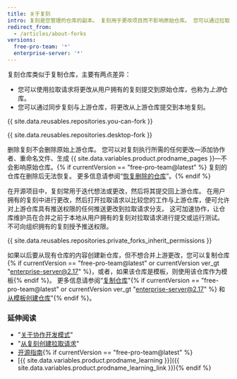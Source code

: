 ```yaml
---
title: 关于复刻
intro: 复刻是您管理的仓库的副本。 复刻用于更改项目而不影响原始仓库。 您可以通过拉取请求从原始仓库提取更新，或者提交更改到原始仓库。
redirect_from:
  - /articles/about-forks
versions:
  free-pro-team: '*'
  enterprise-server: '*'
---
```


复刻仓库类似于复制仓库，主要有两点差异：

* 您可以使用拉取请求将更改从用户拥有的复刻提交到原始仓库，也称为*上游*仓库。
* 您可以通过同步复刻与上游仓库，将更改从上游仓库提交到本地复刻。

{{ site.data.reusables.repositories.you-can-fork }}

{{ site.data.reusables.repositories.desktop-fork }}

删除复刻不会删除原始上游仓库。 您可以对复刻执行所需的任何更改—添加协作者、重命名文件、生成 {{ site.data.variables.product.prodname_pages }}—不会影响原始仓库。{% if currentVersion == "free-pro-team@latest" %} 复刻的仓库在删除后无法恢复。 更多信息请参阅“[恢复删除的仓库](/articles/restoring-a-deleted-repository)”。{% endif %}

在开源项目中，复刻常用于迭代想法或更改，然后将其提交回上游仓库。 在用户拥有的复刻中进行更改，然后打开拉取请求以比较您的工作与上游仓库，便可允许对上游仓库具有推送权限的任何推送更改到拉取请求分支。 这可加速协作，让仓库维护员在合并之前于本地从用户拥有的复刻对拉取请求进行提交或运行测试。 不可向组织拥有的复刻授予推送权限。

{{ site.data.reusables.repositories.private_forks_inherit_permissions }}

如果以后要从现有仓库的内容创建新仓库，但不想合并上游更改，您可以复制仓库 {% if currentVersion == "free-pro-team@latest" or currentVersion ver_gt "enterprise-server@2.17" %}，或者，如果该仓库是模板，则使用该仓库作为模板{% endif %}。 更多信息请参阅“[复制仓库](/articles/duplicating-a-repository)"{% if currentVersion == "free-pro-team@latest" or currentVersion ver_gt "enterprise-server@2.17" %} 和[从模板创建仓库](/articles/creating-a-repository-from-a-template)"{% endif %}。

### 延伸阅读

- "[关于协作开发模式](/articles/about-collaborative-development-models)"
- "[从复刻创建拉取请求](/articles/creating-a-pull-request-from-a-fork)"
- [开源指南](https://opensource.guide/){% if currentVersion == "free-pro-team@latest" %}
- [{{ site.data.variables.product.prodname_learning }}]({{ site.data.variables.product.prodname_learning_link }}){% endif %}
